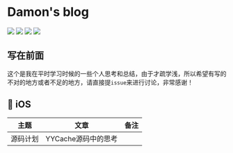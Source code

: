 # Damon's blog
![](https://img.shields.io/badge/language-Objective--C-brightgreen.svg) ![](https://img.shields.io/badge/language-python-brightgreen.svg) ![](https://img.shields.io/badge/language-Javascript-brightgreen.svg) ![](https://img.shields.io/badge/language-shell-brightgreen.svg)

## 写在前面

这个是我在平时学习时候的一些个人思考和总结，由于才疏学浅，所以希望有写的不对的地方或者不足的地方，请直接提`issue`来进行讨论，非常感谢！

##  iOS


| 主题 | 文章 | 备注 |
| :-: | :-: | :-: |
| 源码计划 | YYCache源码中的思考 |  |



